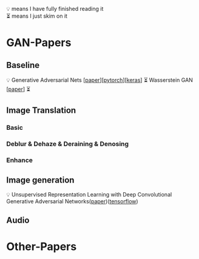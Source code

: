 :bulb: means I have fully finished reading it     
:hourglass_flowing_sand: means I just skim on it
# GAN-Papers
## Baseline
:bulb: Generative Adversarial Nets [[paper](https://arxiv.org/abs/1406.2661)][[pytorch](https://github.com/eriklindernoren/PyTorch-GAN#gan)][[keras](https://github.com/eriklindernoren/Keras-GAN)]
:hourglass_flowing_sand: Wasserstein GAN [[paper](https://arxiv.org/abs/1701.07875)]
:hourglass_flowing_sand:

## Image Translation
### Basic
### Deblur & Dehaze & Deraining & Denosing
### Enhance
## Image generation
:bulb: Unsupervised Representation Learning with Deep Convolutional Generative Adversarial Networks([paper](https://arxiv.org/abs/1511.06434))([tensorflow](https://github.com/carpedm20/DCGAN-tensorflow))


## Audio

# Other-Papers
